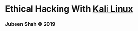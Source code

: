 # Ethical Hacking With [Kali Linux](https://www.offensive-security.com/kali-linux-vm-vmware-virtualbox-image-download/) 

### Jubeen Shah  © 2019 



